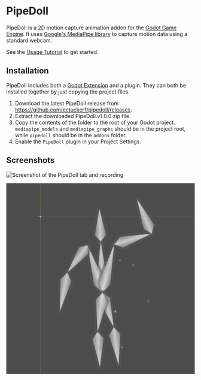# PipeDoll

PipeDoll is a 2D motion capture animation addon for the [Godot Game Engine](https://godotengine.org/).
It uses [Google's MediaPipe library](https://google.github.io/mediapipe/) to capture motion data using a standard webcam.

See the [Usage Tutorial](https://github.com/ectucker1/pipedoll/wiki/PipeDoll-Tutorial) to get started.

## Installation

PipeDoll includes both a [Godot Extension](https://docs.godotengine.org/en/stable/tutorials/scripting/gdextension/what_is_gdextension.html) and a plugin. They can both be installed together by just copying the project files.

1. Download the latest PipeDoll release from https://github.com/ectucker1/pipedoll/releases.
2. Extract the downloaded PipeDoll.v1.0.0.zip file.
3. Copy the contents of the folder to the root of your Godot project. `mediapipe_models` and `mediapipe_graphs` should be in the project root, while `pipedoll` should be in the `addons` folder.
4. Enable the `PipeDoll` plugin in your Project Settings.

## Screenshots

![Screenshot of the PipeDoll tab and recording](./docs/header.png)

![GIF of a character waving, animated by PipeDoll](./docs/wavinghands.gif)

